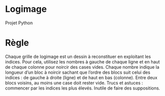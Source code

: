 # Logimage
Projet Python
# Règle 
Chaque grille de logimage est un dessin à reconstituer en exploitant les indices. Pour cela, utilisez les nombres à gauche de chaque ligne et en haut de chaque colonne pour noircir des cases vides. Chaque nombre indique la longueur d’un bloc à noircir sachant que l’ordre des blocs suit celui des indices : de gauche à droite (ligne) et de haut en bas (colonne). Entre deux blocs voisins, au moins une case doit rester vide.
Trucs et astuces : commencer par les indices les plus élevés. Inutile de faire des suppositions.
